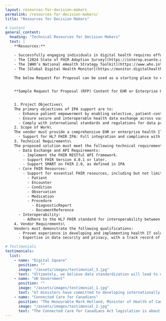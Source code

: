 ```yaml
---
layout: resources-for-decision-makers
permalink: /resources-for-decision-makers/
title: "Resources for Decision Makers"

# Content
general_content:
  heading: "Technical Resources for Decision Makers"
  text: |
    **Resources:**

    - Successfully engaging individuals in digital health requires effort in areas such as governance, consumer digital literacy, individual enrollment, health record integration as well as the technical patient access enabled by IPA. The Global Digital Health Partnership’s [International Insights on Individual Engagement](https://gdhp.health/international-insights-on-individual-engagement/){: target="_blank"} contains a survey of efforts across the globe.
    - The [2024 State of FHIR Adoption Survey](https://interop.esante.gouv.fr/ig/doctrine/0.1.0-ballot/2024%20StateofFHIRSurveyResults_final.pdf){: target="_blank"} report summarizes and analyzes the use of HL7 FHIR across 29 countries.
    - The [WHO’s National eHealth Strategy Toolkit](https://www.who.int/publications/i/item/national-ehealth-strategy-toolkit){: target="blank"} may help jurisdictions develop and implement an eHealth strategy, including enabling greater digital patient access.
    - The [Global Digital Health Monitor](https://monitor.digitalhealthmonitor.org/map){: target="blank"} provides potentially useful indicators for national digital health maturity.
    
    The below Request For Proposal can be used as a starting place to ensure that enterprise health it software supports IPA by HL7 FHIR as part of the tender process.


    **Sample Request for Proposal (RFP) Content for EHR or Enterprise Health IT Software with Support for HL7 FHIR International Patient Access (IPA)**


    1. Project Objectives\
    The primary objectives of IPA support are to:
      - Enhance patient empowerment by enabling selective, patient-controlled consent for health data sharing.
      - Ensure secure and interoperable health data exchange across various healthcare systems and providers.
      - Comply with international standards and regulations for data protection and privacy.
    2. Scope of Work\
    The vendor must provide a comprehensive EHR or enterprise health IT software solution that includes:
      - Support for HL7 FHIR IPA: Full integration and compliance with the HL7 FHIR International Patient Access project standards, allowing for seamless and secure data sharing with patient-controlled consent.
    3. Technical Requirements\
    The proposed solution must meet the following technical requirements as defined in the HL7 FHIR IPA Implementation Guide:
      - Data Exchange and API Requirements:
        - Implement the FHIR RESTful API framework.
        - Support FHIR Version 4.0.1 or later.
        - Support SMART on FHIR 2.0, as defined in IPA
      - Core FHIR Resources:
        - Support for essential FHIR resources, including but not limited to:
          - Patient
          - Encounter
          - Condition
          - Observation
          - Medication
          - Procedure
            - DiagnosticReport
            - DocumentReference
      - Interoperability:
        - Adhere to the HL7 FHIR standard for interoperability between different health systems and applications.
    4. Vendor Requirements\
    Vendors must demonstrate the following qualifications:
      - Proven experience in developing and implementing health IT solutions with HL7 FHIR standards.
      - Expertise in data security and privacy, with a track record of compliance with and participation in international standards.

# Testimonials
testimonials:
  list:
    - name: "Digital Square"
      position: ""
      image: "/assets/images/testimonial_3.jpg"
      text: "Ultimately, we believe data standardization will lead to more equitable health care systems and better health outcomes for all."
    - name: "UK Government"
      position: ""
      image: "/assets/images/testimonial_1.jpg"
      text: "G7 ministers have committed to developing internationally shared principles for enabling patient access to health data and promoting the use of open standards for health data for public health."
    - name: "Connected Care for Canadians"
      position: "The Honourable Mark Holland, Minister of Health of Canada"
      image: "/assets/images/testimonial_2.jpg"
      text: "The Connected Care for Canadians Act legislation is about enabling Canadians to access their own health data and to use that information to make better decisions about their health care, no matter where they are receiving it. It will also allow health care professionals to deliver higher quality and coordinated care and make more informed patient decisions."
---
```

